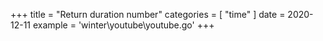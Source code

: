 +++
title = "Return duration number"
categories = [ "time" ]
date = 2020-12-11
example = 'winter\youtube\youtube.go'
+++
